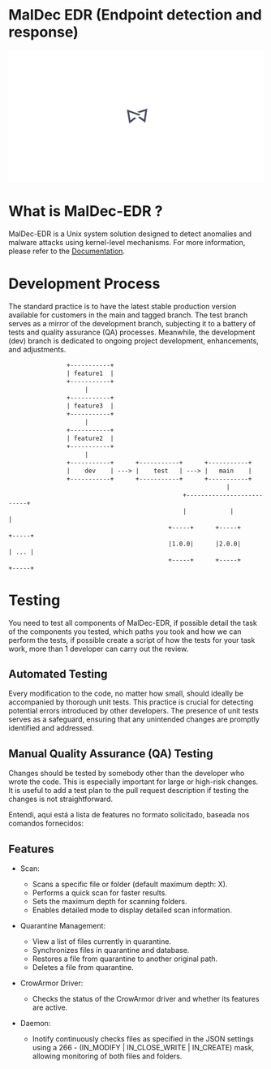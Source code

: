 # MalDec EDR (Endpoint detection and response)

![MalDec-EDR](assets/MalDec-EDR.png)


# What is MalDec-EDR ?

MalDec-EDR is a Unix system solution designed to detect anomalies and malware attacks using kernel-level mechanisms. For more information, please refer to the [Documentation](documentation).


# Development Process

The standard practice is to have the latest stable production version available for customers in the main and tagged branch. The test branch serves as a mirror of the development branch, subjecting it to a battery of tests and quality assurance (QA) processes. Meanwhile, the development (dev) branch is dedicated to ongoing project development, enhancements, and adjustments.

```
                +-----------+
                | feature1  |
                +-----------+
                     |      
                +-----------+
                | feature3  |
                +-----------+
                     | 
                +-----------+
                | feature2  |
                +-----------+
                     |
                +-----------+      +-----------+      +-----------+
                |    dev    | ---> |    test   | ---> |   main    |
                +-----------+      +-----------+      +-----------+
                                                            |
                                                +--------------------------+
                                                |            |             |
                                            +-----+      +-----+       +-----+
                                            |1.0.0|      |2.0.0|       | ... |
                                            +-----+      +-----+       +-----+
```
# Testing

You need to test all components of MalDec-EDR, if possible detail the task of the components you tested, which paths you took and how we can perform the tests, if possible create a script of how the tests for your task work, more than 1 developer can carry out the review.

## Automated Testing

Every modification to the code, no matter how small, should ideally be accompanied by thorough unit tests. This practice is crucial for detecting potential errors introduced by other developers. The presence of unit tests serves as a safeguard, ensuring that any unintended changes are promptly identified and addressed.

## Manual Quality Assurance (QA) Testing

Changes should be tested by somebody other than the developer who wrote the code. This is especially important for large or high-risk changes. It is useful to add a test plan to the pull request description if testing the changes is not straightforward.

Entendi, aqui está a lista de features no formato solicitado, baseada nos comandos fornecidos:

## Features

- Scan:
    - Scans a specific file or folder (default maximum depth: X).
    - Performs a quick scan for faster results.
    - Sets the maximum depth for scanning folders.
    - Enables detailed mode to display detailed scan information.

- Quarantine Management:
    - View a list of files currently in quarantine.
    - Synchronizes files in quarantine and database.
    - Restores a file from quarantine to another original path.
    - Deletes a file from quarantine.

- CrowArmor Driver:
    - Checks the status of the CrowArmor driver and whether its features are active.

- Daemon:
    - Inotify continuously checks files as specified in the JSON settings using a 266 - (IN_MODIFY | IN_CLOSE_WRITE | IN_CREATE) mask, allowing monitoring of both files and folders.